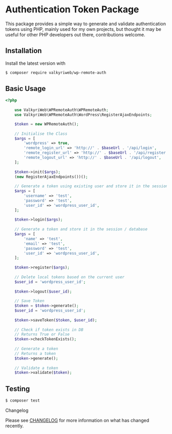 # Authentication Token Package

This package provides a simple way to generate and validate authentication tokens using PHP, mainly used for my own projects, but thought it may be useful for other PHP developers out there, contributions welcome.

## Installation

Install the latest version with

```bash
$ composer require valkyriweb/wp-remote-auth
```

## Basic Usage

```php
<?php
    
    use ValkyriWeb\WPRemoteAuth\WPRemoteAuth;
    use ValkyriWeb\WPRemoteAuth\WordPress\RegisterAjaxEndpoints;

    $token = new WPRemoteAuth();
    
    // Initialise the Class
    $args = [
        'wordpress' => true,
        'remote_login_url' => 'http://' . $baseUrl . '/api/login',
        'remote_register_url' => 'http://' . $baseUrl . '/api/register',
        'remote_logout_url' => 'http://' . $baseUrl . '/api/logout',
    ];
    
    $token->init($args);
    (new RegisterAjaxEndpoints())();
    
    // Generate a token using existing user and store it in the session / database
    $args = [
        'username' => 'test',
        'password' => 'test',
        'user_id' => 'wordpress_user_id',
    ];
    
    $token->login($args);
    
    // Generate a token and store it in the session / database
    $args = [
        'name' => 'test',
        'email' => 'test',
        'password' => 'test',
        'user_id' => 'wordpress_user_id',
    ];
    
    $token->register($args);
    
    // Delete local tokens based on the current user
    $user_id = 'wordpress_user_id';
    
    $token->logout($user_id);
    
    // Save Token
    $token = $token->generate();
    $user_id = 'wordpress_user_id';
    
    $token->saveToken($token, $user_id);
    
    // Check if token exists in DB
    // Returns True or False
    $token->checkTokenExists();
    
    // Generate a token
    // Returns a token
    $token->generate();
    
    // Validate a token
    $token->validate($token);

```

## Testing

``` bash
$ composer test
```

Changelog

Please see [CHANGELOG](CHANGELOG.md) for more information on what has changed recently.
